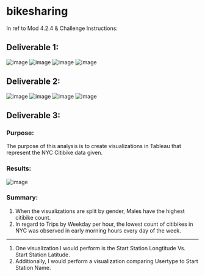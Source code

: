 # bikesharing

In ref to Mod 4.2.4 & Challenge Instructions: 
## Deliverable 1: 
![image](https://user-images.githubusercontent.com/116187123/223319005-3543c056-6844-45c9-a58e-828c9d0a7d48.png)
![image](https://user-images.githubusercontent.com/116187123/223319035-97cd3f85-e9c2-417c-8761-b7b004a6a2a9.png)
![image](https://user-images.githubusercontent.com/116187123/223319105-82f1fa06-60e3-4da6-b610-8ac94fc9eaf6.png)
![image](https://user-images.githubusercontent.com/116187123/223319199-16d2cfd1-d034-4eaa-bf58-01d4e9c060f9.png)

## Deliverable 2: 

![image](https://user-images.githubusercontent.com/116187123/223319530-72a31265-f2fc-4ae4-adee-a824814624bd.png)
![image](https://user-images.githubusercontent.com/116187123/223319345-b9c0cdf3-7df7-440d-8835-cc3e63f36345.png)
![image](https://user-images.githubusercontent.com/116187123/223319415-98d6ac79-b109-4d50-be65-667f4e531952.png)
![image](https://user-images.githubusercontent.com/116187123/223319446-116191d2-9e72-456f-9346-b120e019f256.png)

## Deliverable 3: 
### Purpose: 
The purpose of this analysis is to create visualizations in Tableau that represent the NYC Citibike data given. 

### Results: 
![image](https://user-images.githubusercontent.com/116187123/223321266-eb79260f-1dbe-45e8-bd7d-553b939aac6f.png)

### Summary: 
1. When the visualizations are split by gender, Males have the highest citibike count. 
2. In regard to Trips by Weekday per hour, the lowest count of citibikes in NYC was observed in early morning hours every day of the week. 
-------------
1. One visualization I would perform is the Start Station Longtitude Vs. Start Station Latitude. 
2. Additionally, I would perform a visualization comparing Usertype to Start Station Name. 
